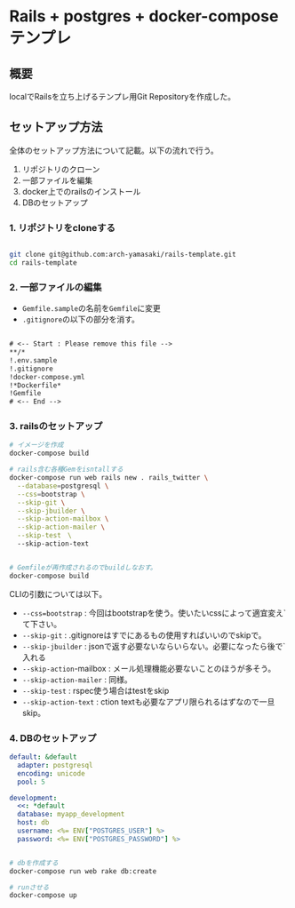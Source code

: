# Rails + postgres + docker-compose テンプレ

## 概要
localでRailsを立ち上げるテンプレ用Git Repositoryを作成した。


## セットアップ方法

全体のセットアップ方法について記載。以下の流れで行う。

1. リポジトリのクローン
2. 一部ファイルを編集
3. docker上でのrailsのインストール
4. DBのセットアップ

### 1. リポジトリをcloneする

```sh

git clone git@github.com:arch-yamasaki/rails-template.git
cd rails-template

```


### 2. 一部ファイルの編集


- `Gemfile.sample`の名前を`Gemfile`に変更
- `.gitignore`の以下の部分を消す。

```txt

# <-- Start : Please remove this file -->
**/*
!.env.sample
!.gitignore
!docker-compose.yml
!*Dockerfile*
!Gemfile
# <-- End -->

```


### 3. railsのセットアップ

```sh
# イメージを作成
docker-compose build

# rails含む各種Gemをisntallする
docker-compose run web rails new . rails_twitter \
  --database=postgresql \
  --css=bootstrap \
  --skip-git \
  --skip-jbuilder \
  --skip-action-mailbox \
  --skip-action-mailer \
  --skip-test　\　
  --skip-action-text 


# Gemfileが再作成されるのでbuildしなおす。
docker-compose build

```

CLIの引数については以下。

- `--css=bootstrap` : 今回はbootstrapを使う。使いたいcssによって適宜変え`て下さい。
- `--skip-git` : .gitignoreはすでにあるもの使用すればいいのでskipで。
- `--skip-jbuilder` : jsonで返す必要ないならいらない。必要になったら後で`入れる
- `--skip-action`-mailbox : メール処理機能必要ないことのほうが多そう。
- `--skip-action-mailer` : 同様。
- `--skip-test` : rspec使う場合はtestをskip
- `--skip-action-text` : ction textも必要なアプリ限られるはずなので一旦skip。



### 4. DBのセットアップ

```yml:database.yml
default: &default
  adapter: postgresql
  encoding: unicode
  pool: 5

development:
  <<: *default
  database: myapp_development
  host: db
  username: <%= ENV["POSTGRES_USER"] %>
  password: <%= ENV["POSTGRES_PASSWORD"] %>

```

```sh

# dbを作成する
docker-compose run web rake db:create

# runさせる
docker-compose up
```

